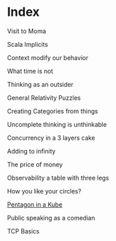 # Index

Visit to Moma

Scala Implicits

Context modify our behavior

What time is not

Thinking as an outsider

General Relativity Puzzles

Creating Categories from things

Uncomplete thinking is unthinkable

Concurrency in a 3 layers cake

Adding to infinity

The price of money

Observability a table with three legs

How you like your circles?

[Pentagon in a Kube]

Public speaking as a comedian

TCP Basics

[Acid Trip]: acid_trip.md "Acid Trip"

[42]: forty_two.md]

[//begin]: # "Autogenerated link references for markdown compatibility"
[Pentagon in a Kube]: pentagon_in_a_kube.md "Inbox"
[todo]: todo.md "Todo"
[//end]: # "Autogenerated link references"
